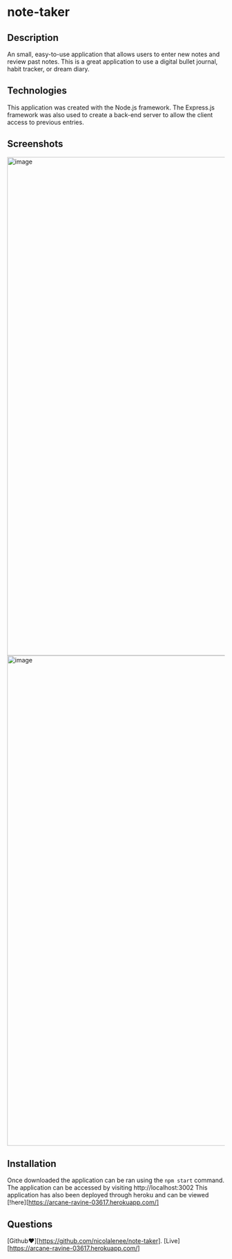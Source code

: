 # note-taker

## Description
An small, easy-to-use application that allows users to enter new notes and review past notes. This is a great application to use a digital bullet journal, habit tracker, or dream diary.

## Technologies
This application was created with the Node.js framework. The Express.js framework was also used to create a back-end server to allow the client access to previous entries.

## Screenshots
<img width="1151" alt="image" src="https://user-images.githubusercontent.com/86696492/155031667-ac8f6bc8-e71e-4c6b-8558-a517364452bc.png">

<img width="1132" alt="image" src="https://user-images.githubusercontent.com/86696492/155031733-6f40263d-8df8-4973-9ab1-3ebf39ced0fa.png">

## Installation 
Once downloaded the application can be ran using the `npm start` command.
The application can be accessed by visiting http://localhost:3002
This application has also been deployed through heroku and can be viewed [!here][https://arcane-ravine-03617.herokuapp.com/] 

## Questions 
[Github❤️][https://github.com/nicolalenee/note-taker]. 
[Live][https://arcane-ravine-03617.herokuapp.com/]
